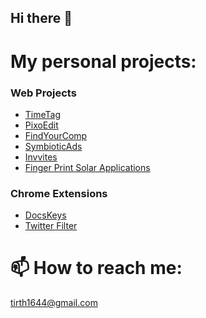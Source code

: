 ## Hi there 👋

<!--
**tirthd16/tirthd16** is a ✨ _special_ ✨ repository because its `README.md` (this file) appears on your GitHub profile.

Here are some ideas to get you started:
-->
# My personal projects:

### Web Projects
- [TimeTag](https://www.timetag.online/)
- [PixoEdit](https://www.pixoedit.online/)
- [FindYourComp](https://www.findyourcomp.site/)
- [SymbioticAds](https://www.symbioticads.site/)
- [Invvites](https://invitee-tirths-projects.vercel.app/)
- [Finger Print Solar Applications](https://finger-print-data.vercel.app/solar-applications)

### Chrome Extensions
- [DocsKeys](https://chromewebstore.google.com/detail/docskeys/mmmomengbindngnkjblabjebdfmaiccj)
- [Twitter Filter](https://chromewebstore.google.com/detail/twitter-filter/nmijdpgngkccipjofpgedckiabiommad)


# 📫 How to reach me:
tirth1644@gmail.com


